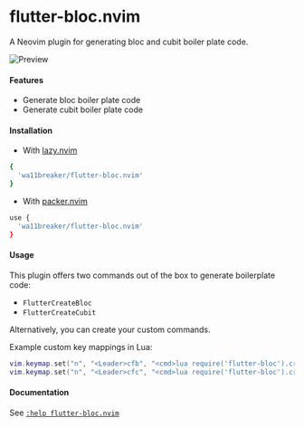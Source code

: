 # flutter-bloc.nvim
A Neovim plugin for generating bloc and cubit boiler plate code.

![Preview](https://i.imgur.com/4GtjuPW.gif)

#### Features
- Generate bloc boiler plate code
- Generate cubit boiler plate code

#### Installation
- With [lazy.nvim](https://github.com/folke/lazy.nvim)
```sh
{
  'wa11breaker/flutter-bloc.nvim'
}
```

- With [packer.nvim](https://github.com/wbthomason/packer.nvim)
```sh
use {
  'wa11breaker/flutter-bloc.nvim'
}
```

#### Usage
This plugin offers two commands out of the box to generate boilerplate code:

- `FlutterCreateBloc`
- `FlutterCreateCubit`

Alternatively, you can create your custom commands.

Example custom key mappings in Lua:

```lua
vim.keymap.set("n", "<Leader>cfb", "<cmd>lua require('flutter-bloc').create_bloc()<cr>", { desc = '[C]reate [F]lutter [B]loc' })
vim.keymap.set("n", "<Leader>cfc", "<cmd>lua require('flutter-bloc').create_cubit()<cr>", { desc = '[C]reate [F]lutter [C]ubit' })
```

#### Documentation
See [`:help flutter-bloc.nvim`](https://github.com/wa11breaker/flutter-bloc.nvim/doc/flutter-bloc.txt)
